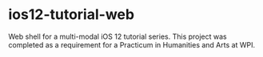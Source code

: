 # ios12-tutorial-web
Web shell for a multi-modal iOS 12 tutorial series. This project was completed as a requirement for a Practicum in Humanities and Arts at WPI.
